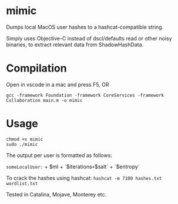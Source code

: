 # mimic
Dumps local MacOS user hashes to a hashcat-compatible string.

Simply uses Objective-C instead of dscl/defaults read or other noisy binaries, to extract relevant data from ShadowHashData.

# Compilation
Open in vscode in a mac and press F5, OR

`gcc -framework Foundation -framework CoreServices -framework Collaboration main.m -o mimic`

# Usage
```
chmod +x mimic
sudo ./mimic
```

The output per user is formatted as follows:

`someLocalUser:` + $ml + `$iterations` + `$salt` + `$entropy`

To crack the hashes using hashcat:
`hashcat -m 7100 hashes.txt wordlist.txt`

Tested in Catalina, Mojave, Monterey etc.
